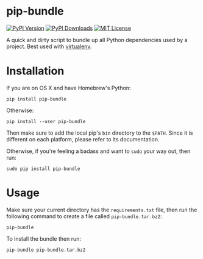 pip-bundle
==========

[![PyPI Version](https://img.shields.io/pypi/v/ansible-tools.svg)](https://pypi.python.org/pypi/pip-bundle)
[![PyPI Downloads](https://img.shields.io/pypi/dm/ansible-tools.svg)](https://pypi.python.org/pypi/pip-bundle)
[![MIT License](https://img.shields.io/badge/license-mit-blue.svg)](http://choosealicense.com/licenses/mit/)

A quick and dirty script to bundle up all Python dependencies used by a project. Best used with
[virtualenv](https://virtualenv.pypa.io/en/latest/).


# Installation

If you are on OS X and have Homebrew's Python:

    pip install pip-bundle

Otherwise:

    pip install --user pip-bundle

Then make sure to add the local pip's `bin` directory to the `$PATH`. Since it is different on each
platform, please refer to its documentation.

Otherwise, if you're feeling a badass and want to `sudo` your way out, then run:

    sudo pip install pip-bundle


# Usage

Make sure your current directory has the `requirements.txt` file, then run the following command to
create a file called `pip-bundle.tar.bz2`:

    pip-bundle

To install the bundle then run:

    pip-bundle pip-bundle.tar.bz2
